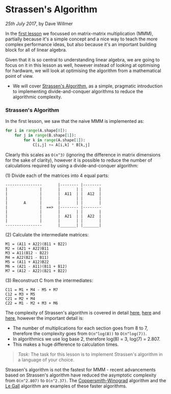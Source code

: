 
# Strassen's Algorithm

*25th July 2017*, by Dave Willmer

In the [first lesson](../2017_06_performance_basics) we focussed on matrix-matrix multiplication (MMM), partially because it's a simple concept and a nice way to teach the more complex performance ideas, but also because it's an important building block for all of linear algebra.

Given that it is so central to understanding linear algebra, we are going to focus on it in this lesson as well, however instead of looking at optimising for hardware, we will look at optimising the algorithm from a mathematical point of view.

- We will cover [Strassen's Algorithm](https://en.wikipedia.org/wiki/Strassen_algorithm), as a simple, pragmatic introduction to implementing divide-and-conquer algorithms to reduce the algorithmic complexity.

### Strassen's Algorithm

In the first lesson, we saw that the naive MMM is implemented as:

```python
for i in range(A.shape[0]):
    for j in range(B.shape[1]):
        for k in range(A.shape[1]):
            C[i,j] += A[i,k] * B[k,j] 
```

Clearly this scales as `O(n^3)` (ignoring the difference in matrix dimensions for the sake of clarity), however it is possible to reduce the number of calculations required by using a divide-and-conquer algorithm:

(1) Divide each of the matrices into 4 equal parts:

```
----------------       |-------- |--------
|              |       |       | |       |
|              |       |  A11  | |  A12  |
|              |       |       | |       |
|       A      |       |       | |       |
|              |  ==>  |-------- |--------
|              |       |       | |       |
|              |       |  A21  | |  A22  |
|              |       |       | |       |
----------------       |_______| |_______|
```

(2) Calculate the intermediate matrices:

```
M1 = (A11 + A22)(B11 + B22)
M2 = (A21 + A22)B11
M3 = A11(B12 - B22)
M4 = A22(B21 - B11)
M5 = (A11 + A12)B22
M6 = (A21 - A11)(B11 + B12)
M7 = (A12 - A22)(B21 + B22)
```

(3) Reconstruct C from the intermediates:

```
C11 = M1 + M4 - M5 + M7
C12 = M3 + M5
C21 = M2 + M4
C22 = M1 - M2 + M3 + M6
```

The complexity of Strassen's algorithm is covered in detail [here](http://mathworld.wolfram.com/StrassenFormulas.html), [here](http://www.geeksforgeeks.org/strassens-matrix-multiplication/) and [here](http://www.cs.mcgill.ca/~pnguyen/251F09/matrix-mult.pdf), however the important detail is:

- The number of multiplications for each section goes from 8 to 7, therefore the complexity goes from `O(n^log(8))` to `O(n^log(7))`.
- In algorithmics we use log base 2, therefore log(8) = 3, log(7) = 2.807.
- This makes a huge difference to calculation times.

> *Task:* The task for this lesson is to implement Strassen's algorithm in a language of your choice.

Strassen's algorithm is not the fastest for MMM - recent advancements based on Strassen's algorithm have reduced the asymptotic complexity from `O(n^2.807)` to `O(n^2.37)`. The [Coppersmith-Winograd](https://people.csail.mit.edu/virgi/matrixmult-f.pdf) algorithm and the [Le Gall](https://arxiv.org/abs/1401.7714) algorithm are examples of these faster algorithms.

